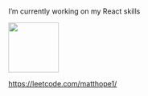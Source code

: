 ###  


<!-- 
Does this show up?
-->


I’m currently working on my React skills

<img src='https://user-images.githubusercontent.com/5713670/87202985-820dcb80-c2b6-11ea-9f56-7ec461c497c3.gif' width='100'>





https://leetcode.com/matthope1/
